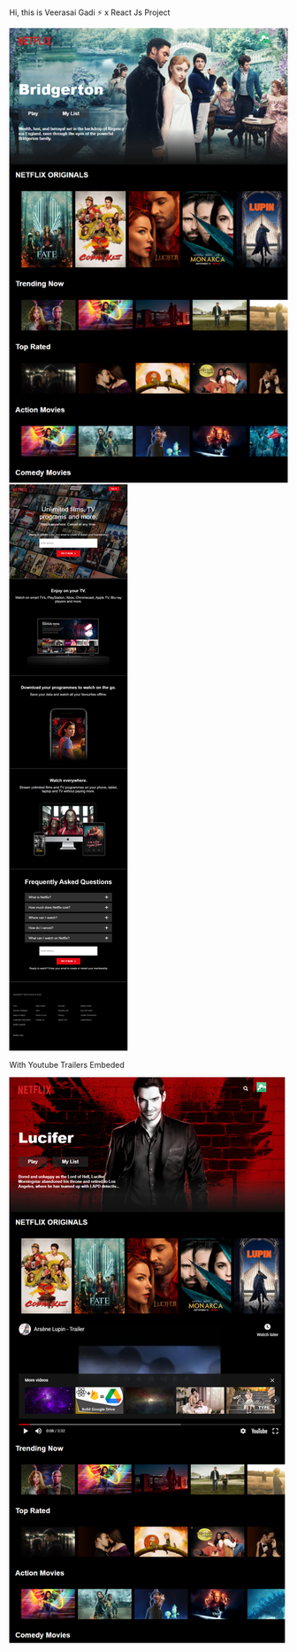 Hi, this is Veerasai Gadi ⚡ x React Js Project 

<img src="/images/demo1.png">

<img src="/images/demo2.png">

With Youtube Trailers Embeded

<img src="/images/demo3.png">
